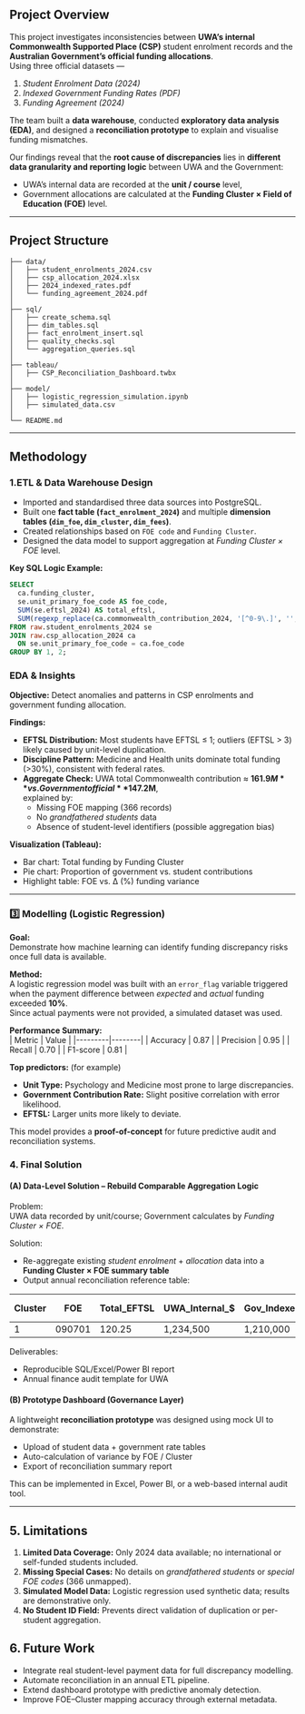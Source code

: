 ## Project Overview  

This project investigates inconsistencies between **UWA’s internal Commonwealth Supported Place (CSP)** student enrolment records and the **Australian Government’s official funding allocations**.  
Using three official datasets —  
1. *Student Enrolment Data (2024)*  
2. *Indexed Government Funding Rates (PDF)*  
3. *Funding Agreement (2024)*  

The team built a **data warehouse**, conducted **exploratory data analysis (EDA)**, and designed a **reconciliation prototype** to explain and visualise funding mismatches.  

Our findings reveal that the **root cause of discrepancies** lies in **different data granularity and reporting logic** between UWA and the Government:  
- UWA’s internal data are recorded at the **unit / course** level,  
- Government allocations are calculated at the **Funding Cluster × Field of Education (FOE)** level.  

---
## Project Structure  

```
├── data/
│   ├── student_enrolments_2024.csv
│   ├── csp_allocation_2024.xlsx
│   ├── 2024_indexed_rates.pdf
│   └── funding_agreement_2024.pdf
│
├── sql/
│   ├── create_schema.sql
│   ├── dim_tables.sql
│   ├── fact_enrolment_insert.sql
│   ├── quality_checks.sql
│   └── aggregation_queries.sql
│
├── tableau/
│   ├── CSP_Reconciliation_Dashboard.twbx
│
├── model/
│   ├── logistic_regression_simulation.ipynb
│   ├── simulated_data.csv
│
└── README.md
```

---

## Methodology  

### 1.ETL & Data Warehouse Design  

- Imported and standardised three data sources into PostgreSQL.  
- Built one **fact table (`fact_enrolment_2024`)** and multiple **dimension tables (`dim_foe`, `dim_cluster`, `dim_fees`)**.  
- Created relationships based on `FOE code` and `Funding Cluster`.  
- Designed the data model to support aggregation at *Funding Cluster × FOE* level.  

**Key SQL Logic Example:**  
```sql
SELECT
  ca.funding_cluster,
  se.unit_primary_foe_code AS foe_code,
  SUM(se.eftsl_2024) AS total_eftsl,
  SUM(regexp_replace(ca.commonwealth_contribution_2024, '[^0-9\.]', '', 'g')::numeric * se.eftsl_2024) AS total_gov_contr
FROM raw.student_enrolments_2024 se
JOIN raw.csp_allocation_2024 ca
  ON se.unit_primary_foe_code = ca.foe_code
GROUP BY 1, 2;
```

###  EDA & Insights  

**Objective:** Detect anomalies and patterns in CSP enrolments and government funding allocation.  

**Findings:**  
- **EFTSL Distribution:** Most students have EFTSL ≤ 1; outliers (EFTSL > 3) likely caused by unit-level duplication.  
- **Discipline Pattern:** Medicine and Health units dominate total funding (>30%), consistent with federal rates.  
- **Aggregate Check:** UWA total Commonwealth contribution ≈ **$161.9M** vs. Government official **$147.2M**,  
  explained by:  
  - Missing FOE mapping (366 records)  
  - No *grandfathered students* data  
  - Absence of student-level identifiers (possible aggregation bias)  

**Visualization (Tableau):**  
- Bar chart: Total funding by Funding Cluster  
- Pie chart: Proportion of government vs. student contributions  
- Highlight table: FOE vs. Δ (%) funding variance  

---

### 3️⃣ Modelling (Logistic Regression)  

**Goal:**  
Demonstrate how machine learning can identify funding discrepancy risks once full data is available.  

**Method:**  
A logistic regression model was built with an `error_flag` variable triggered when the payment difference between *expected* and *actual* funding exceeded **10%**.  
Since actual payments were not provided, a simulated dataset was used.  

**Performance Summary:**  
| Metric | Value |
|---------|--------|
| Accuracy | 0.87 |
| Precision | 0.95 |
| Recall | 0.70 |
| F1-score | 0.81 |

**Top predictors:**  (for example)
- **Unit Type:** Psychology and Medicine most prone to large discrepancies.  
- **Government Contribution Rate:** Slight positive correlation with error likelihood.  
- **EFTSL:** Larger units more likely to deviate.  

This model provides a **proof-of-concept** for future predictive audit and reconciliation systems.  

### 4. Final Solution  

#### (A) Data-Level Solution – Rebuild Comparable Aggregation Logic  
Problem:  
UWA data recorded by unit/course; Government calculates by *Funding Cluster × FOE*.  

Solution:  
- Re-aggregate existing *student enrolment* + *allocation* data into a **Funding Cluster × FOE summary table**  
- Output annual reconciliation reference table:  

| Cluster | FOE | Total_EFTSL | UWA_Internal_$ | Gov_Indexed_$ | Δ ($) | Δ (%) |
|----------|-----|--------------|----------------|----------------|-------|-------|
| 1 | 090701 | 120.25 | 1,234,500 | 1,210,000 | +24,500 | 2.0% |

Deliverables:  
- Reproducible SQL/Excel/Power BI report  
- Annual finance audit template for UWA  

#### (B) Prototype Dashboard (Governance Layer)  
A lightweight **reconciliation prototype** was designed using mock UI to demonstrate:  
- Upload of student data + government rate tables  
- Auto-calculation of variance by FOE / Cluster  
- Export of reconciliation summary report  

This can be implemented in Excel, Power BI, or a web-based internal audit tool.  

---


## 5. Limitations  

1. **Limited Data Coverage:** Only 2024 data available; no international or self-funded students included.  
2. **Missing Special Cases:** No details on *grandfathered students* or *special FOE codes* (366 unmapped).  
3. **Simulated Model Data:** Logistic regression used synthetic data; results are demonstrative only.  
4. **No Student ID Field:** Prevents direct validation of duplication or per-student aggregation.

## 6. Future Work  

- Integrate real student-level payment data for full discrepancy modelling.  
- Automate reconciliation in an annual ETL pipeline.  
- Extend dashboard prototype with predictive anomaly detection.  
- Improve FOE–Cluster mapping accuracy through external metadata.  

 

